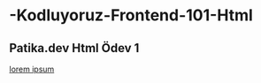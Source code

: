 # -Kodluyoruz-Frontend-101-Html
## Patika.dev Html Ödev 1
[lorem ipsum](https://app.patika.dev/moduller/html/odev1)
